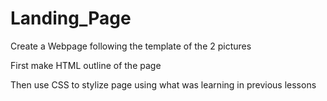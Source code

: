 # Landing_Page

Create a Webpage following the template of the 2 pictures

First make HTML outline of the page

Then use CSS to stylize page using what was learning in previous lessons